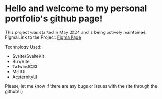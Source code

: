 # Hello and welcome to my personal portfolio's github page!
This project was started in May 2024 and is being actively maintained.
Figma Link to the Project: [Figma Page](https://www.figma.com/design/DqI9TzPyi4h7K56yJ412Na/Mobile-Design?t=J1QcuhBXmd30lEcw-1)

Technology Used:
- Svelte/SvelteKit
- Bun/Vite
- TailwindCSS
- MeltUI
- AceternityUI

Please, let me know if there are any bugs or issues with the site through the github! :)
